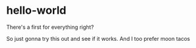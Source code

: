 # hello-world
There's a first for everything right?

So just gonna try this out and see if it works.
And I too prefer moon tacos
